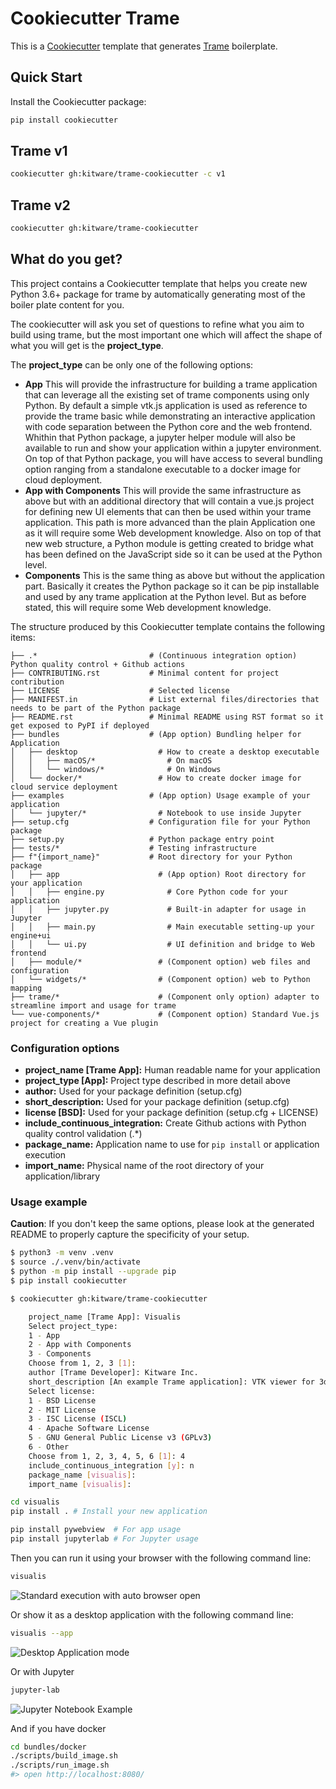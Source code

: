 # Cookiecutter Trame

This is a [Cookiecutter](https://github.com/audreyr/cookiecutter) template that generates
[Trame](https://github.com/kitware/trame) boilerplate.

## Quick Start

Install the Cookiecutter package:

```bash
pip install cookiecutter
```

## Trame v1

```bash
cookiecutter gh:kitware/trame-cookiecutter -c v1
```

## Trame v2

```bash
cookiecutter gh:kitware/trame-cookiecutter
```

## What do you get?

This project contains a Cookiecutter template that helps you create new
Python 3.6+ package for trame by automatically generating most of the boiler
plate content for you.

The cookiecutter will ask you set of questions to refine what you aim to build
using trame, but the most important one which will affect the shape of what you
will get is the **project_type**.

The **project_type** can be only one of the following options:

* **App**
    This will provide the infrastructure for building a trame application that
    can leverage all the existing set of trame components using only Python.
    By default a simple vtk.js application is used as reference to provide
    the trame basic while demonstrating an interactive application with code
    separation between the Python core and the web frontend.
    Whithin that Python package, a jupyter helper module will also be available
    to run and show your application within a jupyter environment.
    On top of that Python package, you will have access to several bundling
    option ranging from a standalone executable to a docker image for cloud
    deployment.
* **App with Components**
    This will provide the same infrastructure as above but with an additional
    directory that will contain a vue.js project for defining new UI elements
    that can then be used within your trame application. This path is more
    advanced than the plain Application one as it will require some Web
    development knowledge.
    Also on top of that new web structure, a Python module is getting created
    to bridge what has been defined on the JavaScript side so it can be used
    at the Python level.
* **Components**
    This is the same thing as above but without the application part.
    Basically it creates the Python package so it can be pip installable
    and used by any trame application at the Python level.
    But as before stated, this will require some Web development knowledge.


The structure produced by this Cookiecutter template contains the following items:

```
├── .*                         # (Continuous integration option) Python quality control + Github actions
├── CONTRIBUTING.rst           # Minimal content for project contribution
├── LICENSE                    # Selected license
├── MANIFEST.in                # List external files/directories that needs to be part of the Python package
├── README.rst                 # Minimal README using RST format so it get exposed to PyPI if deployed
├── bundles                    # (App option) Bundling helper for Application
│   ├── desktop                  # How to create a desktop executable
│   │   ├── macOS/*                # On macOS
│   │   └── windows/*              # On Windows
│   └── docker/*                 # How to create docker image for cloud service deployment
├── examples                   # (App option) Usage example of your application
│   └── jupyter/*                # Notebook to use inside Jupyter
├── setup.cfg                  # Configuration file for your Python package
├── setup.py                   # Python package entry point
├── tests/*                    # Testing infrastructure
├── f"{import_name}"           # Root directory for your Python package
│   ├── app                      # (App option) Root directory for your application
│   │   ├── engine.py              # Core Python code for your application
│   │   ├── jupyter.py             # Built-in adapter for usage in Jupyter
│   │   ├── main.py                # Main executable setting-up your engine+ui
│   │   └── ui.py                  # UI definition and bridge to Web frontend
│   ├── module/*                 # (Component option) web files and configuration
│   └── widgets/*                # (Component option) web to Python mapping
├── trame/*                      # (Component only option) adapter to streamline import and usage for trame
└── vue-components/*             # (Component option) Standard Vue.js project for creating a Vue plugin
```

### Configuration options

* **project_name [Trame App]:** Human readable name for your application
* **project_type [App]:** Project type described in more detail above
* **author:** Used for your package definition (setup.cfg)
* **short_description:** Used for your package definition (setup.cfg)
* **license [BSD]:** Used for your package definition (setup.cfg + LICENSE)
* **include_continuous_integration:** Create Github actions with Python quality control validation (.*)
* **package_name:** Application name to use for `pip install` or application execution
* **import_name:** Physical name of the root directory of your application/library

### Usage example

__Caution__: If you don't keep the same options, please look at the generated README to properly capture the specificity of your setup.

```bash
$ python3 -m venv .venv
$ source ./.venv/bin/activate
$ python -m pip install --upgrade pip
$ pip install cookiecutter

$ cookiecutter gh:kitware/trame-cookiecutter

    project_name [Trame App]: Visualis
    Select project_type:
    1 - App
    2 - App with Components
    3 - Components
    Choose from 1, 2, 3 [1]:
    author [Trame Developer]: Kitware Inc.
    short_description [An example Trame application]: VTK viewer for 3d stuff
    Select license:
    1 - BSD License
    2 - MIT License
    3 - ISC License (ISCL)
    4 - Apache Software License
    5 - GNU General Public License v3 (GPLv3)
    6 - Other
    Choose from 1, 2, 3, 4, 5, 6 [1]: 4
    include_continuous_integration [y]: n
    package_name [visualis]:
    import_name [visualis]:

cd visualis
pip install . # Install your new application

pip install pywebview  # For app usage
pip install jupyterlab # For Jupyter usage
```

Then you can run it using your browser with the following command line:

```bash
visualis
```

![Standard execution with auto browser open](https://github.com/Kitware/trame-cookiecutter/blob/master/docs/browser.jpg?raw=true)

Or show it as a desktop application with the following command line:

```bash
visualis --app
```

![Desktop Application mode](https://github.com/Kitware/trame-cookiecutter/blob/master/docs/app.jpg?raw=true)

Or with Jupyter

```bash
jupyter-lab
```

![Jupyter Notebook Example](https://github.com/Kitware/trame-cookiecutter/blob/master/docs/jupyter.jpg?raw=true)

And if you have docker

```bash
cd bundles/docker
./scripts/build_image.sh
./scripts/run_image.sh
#> open http://localhost:8080/
```